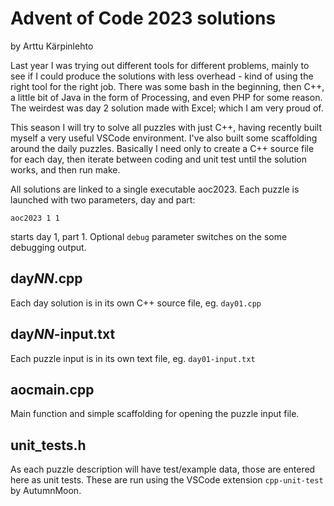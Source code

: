 # Advent of Code 2023 solutions
by Arttu Kärpinlehto

Last year I was trying out different tools for different problems, mainly to see if I could produce the solutions with less overhead - 
kind of using the right tool for the right job.  There was some bash in the beginning, then C++, a little bit of Java in the form of Processing, and even PHP for some reason.  The weirdest was day 2 solution made with Excel; which I am very proud of.

This season I will try to solve all puzzles with just C++, having recently built myself a very useful VSCode environment.  I've also built some scaffolding around the daily puzzles.  Basically I need only to create a C++ source file for each day, then iterate between coding and unit test until the solution works, and then run make.

All solutions are linked to a single executable aoc2023.  Each puzzle is launched with two parameters, day and part:

	aoc2023 1 1

starts day 1, part 1.  Optional `debug` parameter switches on the some debugging output.

## day*NN*.cpp
Each day solution is in its own C++ source file, eg. `day01.cpp`

## day*NN*-input.txt

Each puzzle input is in its own text file, eg. `day01-input.txt`

## aocmain.cpp

Main function and simple scaffolding for opening the puzzle input file.

## unit_tests.h

As each puzzle description will have test/example data, those are entered here as unit tests.  These are run using the VSCode extension `cpp-unit-test` by AutumnMoon.

